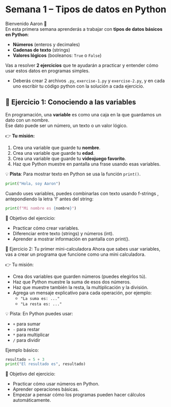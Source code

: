 # Semana 1 – Tipos de datos en Python

Bienvenido Aaron 👋  
En esta primera semana aprenderás a trabajar con **tipos de datos básicos en Python**:  
- **Números** (enteros y decimales)  
- **Cadenas de texto** (strings)  
- **Valores lógicos** (booleanos: `True` o `False`)  

Vas a resolver **2 ejercicios** que te ayudarán a practicar y entender cómo usar estos datos en programas simples.

- Deberás crear 2 archivos `.py`, `exercise-1.py` y `exercise-2.py`, y en cada uno escribir tu código python con la solución a cada ejercicio.

## 📝 Ejercicio 1: Conociendo a las variables

En programación, una **variable** es como una caja en la que guardamos un dato con un nombre.  
Ese dato puede ser un número, un texto o un valor lógico.

👉 **Tu misión:**  
1. Crea una variable que guarde tu **nombre**.
2. Crea una variable que guarde tu **edad**.
3. Crea una variable que guarde tu **videojuego favorito**.
4. Haz que Python muestre en pantalla una frase usando esas variables.

💡 **Pista**: Para mostrar texto en Python se usa la función `print()`.    
```python
print("Hola, soy Aaron")
```
Cuando uses variables, puedes combinarlas con texto usando f-strings , antepondiendo la letra 'f' antes del string:

```python
print(f"Mi nombre es {nombre}")
```

🎯 Objetivo del ejercicio:

- Practicar cómo crear variables.
- Diferenciar entre texto (strings) y números (int).
- Aprender a mostrar información en pantalla con print().

📝 Ejercicio 2: Tu primer mini-calculadora
Ahora que sabes usar variables, vas a crear un programa que funcione como una mini calculadora.

👉 Tu misión:

- Crea dos variables que guarden números (puedes elegirlos tú).
- Haz que Python muestre la suma de esos dos números.
- Haz que muestre también la resta, la multiplicación y la división.
- Agrega un mensaje explicativo para cada operación, por ejemplo:
  - `"La suma es: ..."`
  - `"La resta es: ..."`

💡 Pista:
En Python puedes usar:

- `+` para sumar
- `-` para restar
- `*` para multiplicar
- `/` para dividir

Ejemplo básico:

```python
resultado = 5 + 3
print("El resultado es", resultado)
```

🎯 Objetivo del ejercicio:

- Practicar cómo usar números en Python.
- Aprender operaciones básicas.
- Empezar a pensar cómo los programas pueden hacer cálculos automáticamente.

